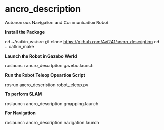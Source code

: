 # ancro_description
Autonomous Navigation and Communication Robot

**Install the Package**

cd ~/catkin_ws/src
git clone https://github.com/Avi241/ancro_description
cd ..
catkin_make 

**Launch the Robot in Gazebo World**

roslaunch ancro_description gazebo.launch

**Run the Robot Teleop Opeartion Script**

rosrun ancro_description robot_teleop.py

**To perform SLAM**

roslaunch ancro_description gmapping.launch

**For Navigation**

roslaunch ancro_description navigation.launch

